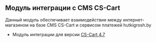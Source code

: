 ﻿## Модуль интеграции с CMS CS-Cart

Данный модуль обеспечивает взаимодействие между интернет-магазином на базе CMS CS-Cart и сервисом платежей hutkigrosh.by
  * Модуль интеграции для версии [CS-Cart 4.7](https://github.com/esasby/hgrosh/blob/master/CMS/Plugins/CSCart/4.7)
  
